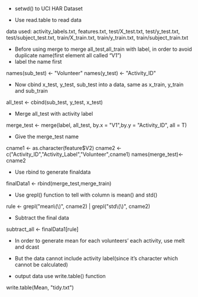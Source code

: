 * setwd() to  UCI HAR Dataset

* Use read.table to read data

data used: activity_labels.txt,  features.txt,  test/X_test.txt,  test/y_test.txt, 
test/subject_test.txt,  train/X_train.txt,  train/y_train.txt,  train/subject_train.txt

* Before using merge to merge all_test,all_train with label, in order to avoid duplicate name(first element all called “V1”)
* label the name first

names(sub_test) <- "Volunteer"
names(y_test) <- "Activity_ID"

* Now cbind x_test, y_test, sub_test into a data, same as x_train, y_train and sub_train

all_test <- cbind(sub_test, y_test, x_test)

* Merge all_test with activity label

merge_test <- merge(label, all_test, by.x = "V1",by.y = "Activity_ID", all = T)

* Give the merge_test name

cname1 <- as.character(feature$V2)
cname2 <- c("Activity_ID","Activity_Label","Volunteer",cname1)
names(merge_test)<- cname2

* Use rbind to generate finaldata

finalData1 <- rbind(merge_test,merge_train)

* Use grepl() function to tell with column is mean() and std()

rule <- grepl("mean\\(\\)", cname2) | grepl("std\\(\\)", cname2)

* Subtract the final data

subtract_all <- finalData1[rule]

* In order to generate mean for each volunteers’ each activity, use melt and dcast
* But the data cannot include activity label(since it’s character which cannot be calculated)

* output data use write.table() function

write.table(Mean, "tidy.txt")

